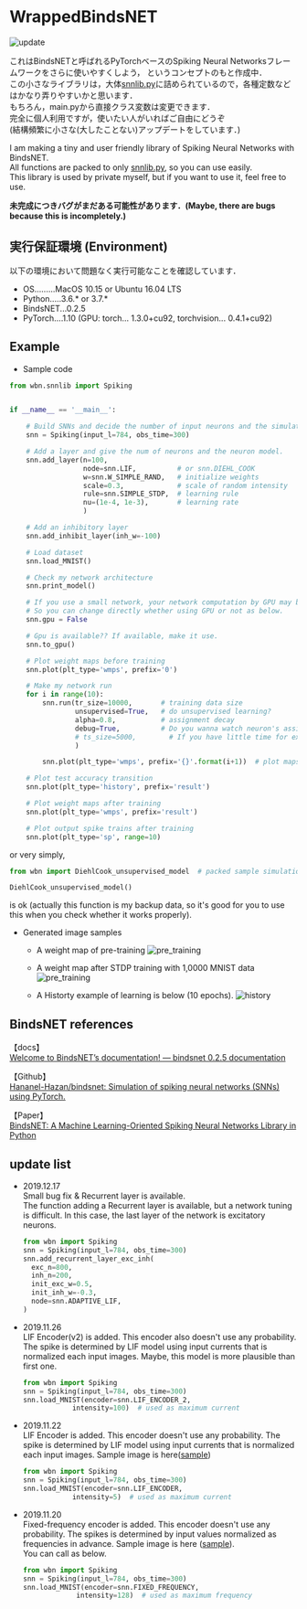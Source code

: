 # WrappedBindsNET
![update](https://img.shields.io/badge/last%20update-2020.01.06-lightgray.svg?style=flat)

これはBindsNETと呼ばれるPyTorchベースのSpiking Neural Networksフレームワークをさらに使いやすくしよう，
というコンセプトのもと作成中．  
この小さなライブラリは，大体[snnlib.py](wbn/snnlib.py)に詰められているので，各種定数などはかなり弄りやすいかと思います．  
もちろん，main.pyから直接クラス変数は変更できます．  
完全に個人利用ですが，使いたい人がいればご自由にどうぞ   
(結構頻繁に小さな(大したことない)アップデートをしています．)   
  
I am making a tiny and user friendly library of Spiking Neural Networks with BindsNET.  
All functions are packed to only [snnlib.py](wbn/snnlib.py), so you can use easily.  
This library is used by private myself, but if you want to use it, feel free to use.  
  
**未完成につきバグがまだある可能性があります．(Maybe, there are bugs because this is incompletely.)**   

## 実行保証環境 (Environment)
以下の環境において問題なく実行可能なことを確認しています．  

* OS.........MacOS 10.15 or Ubuntu 16.04 LTS
* Python.....3.6.* or 3.7.*
* BindsNET...0.2.5
* PyTorch....1.10 
  (GPU: torch... 1.3.0+cu92, torchvision... 0.4.1+cu92)

## Example
* Sample code
```python
from wbn.snnlib import Spiking


if __name__ == '__main__':

    # Build SNNs and decide the number of input neurons and the simulation time.
    snn = Spiking(input_l=784, obs_time=300)

    # Add a layer and give the num of neurons and the neuron model.
    snn.add_layer(n=100,
                  node=snn.LIF,          # or snn.DIEHL_COOK
                  w=snn.W_SIMPLE_RAND,   # initialize weights
                  scale=0.3,             # scale of random intensity
                  rule=snn.SIMPLE_STDP,  # learning rule
                  nu=(1e-4, 1e-3),       # learning rate
                  )

    # Add an inhibitory layer
    snn.add_inhibit_layer(inh_w=-100)

    # Load dataset
    snn.load_MNIST()

    # Check my network architecture
    snn.print_model()

    # If you use a small network, your network computation by GPU may be more slowly than CPU.
    # So you can change directly whether using GPU or not as below.
    snn.gpu = False

    # Gpu is available?? If available, make it use.
    snn.to_gpu()

    # Plot weight maps before training
    snn.plot(plt_type='wmps', prefix='0')

    # Make my network run
    for i in range(10):
        snn.run(tr_size=10000,       # training data size
                unsupervised=True,   # do unsupervised learning?
                alpha=0.8,           # assignment decay
                debug=True,          # Do you wanna watch neuron's assignments?
                # ts_size=5000,        # If you have little time for experiments, be able to reduce test size
                )

        snn.plot(plt_type='wmps', prefix='{}'.format(i+1))  # plot maps

    # Plot test accuracy transition
    snn.plot(plt_type='history', prefix='result')

    # Plot weight maps after training
    snn.plot(plt_type='wmps', prefix='result')

    # Plot output spike trains after training
    snn.plot(plt_type='sp', range=10)

```

or very simply,
```python
from wbn import DiehlCook_unsupervised_model  # packed sample simulation code

DiehlCook_unsupervised_model()
```
is ok (actually this function is my backup data, so it's good for you to use this when you check whether it works properly).

* Generated image samples
    * A weight map of pre-training 
      ![pre_training](sample_images/pre_weight_maps.png)  
        
    * A weight map after STDP training with 1,0000 MNIST data
      ![pre_training](sample_images/res_weight_maps.png)  
      
    * A Historty example of learning is below (10 epochs).
        ![history](sample_images/history_sample.png)  


## BindsNET references
【docs】  
 [Welcome to BindsNET’s documentation! &mdash; bindsnet 0.2.5 documentation](https://bindsnet-docs.readthedocs.io)  
 
【Github】  
[Hananel-Hazan/bindsnet: Simulation of spiking neural networks (SNNs) using PyTorch.](https://github.com/Hananel-Hazan/bindsnet)  

【Paper】  
[BindsNET: A Machine Learning-Oriented Spiking Neural Networks Library in Python](https://www.frontiersin.org/articles/10.3389/fninf.2018.00089/full)
  
  
## update list
* 2019.12.17  
    Small bug fix & Recurrent layer is available.  
    The function adding a Recurrent layer is available, but a network tuning is difficult.
    In this case, the last layer of the network is excitatory neurons.
    ```python
  from wbn import Spiking
  snn = Spiking(input_l=784, obs_time=300)
  snn.add_recurrent_layer_exc_inh(
      exc_n=800,
      inh_n=200,
      init_exc_w=0.5,
      init_inh_w=-0.3,
      node=snn.ADAPTIVE_LIF,
  )
    ```

* 2019.11.26  
    LIF Encoder(v2) is added.
    This encoder also doesn't use any probability.
    The spike is determined by LIF model using input currents that is normalized each input images.
    Maybe, this model is more plausible than first one.
     ```python
  from wbn import Spiking
  snn = Spiking(input_l=784, obs_time=300)
  snn.load_MNIST(encoder=snn.LIF_ENCODER_2, 
                 intensity=100)  # used as maximum current
    ``` 

* 2019.11.22  
    LIF Encoder is added.
    This encoder doesn't use any probability.
    The spike is determined by LIF model using input currents that is normalized each input images.
    Sample image is here([sample](sample_images/encode/lif_encode.png))
     ```python
  from wbn import Spiking
  snn = Spiking(input_l=784, obs_time=300)
  snn.load_MNIST(encoder=snn.LIF_ENCODER, 
                 intensity=5)  # used as maximum current
    ``` 

* 2019.11.20  
    Fixed-frequency encoder is added. 
    This encoder doesn't use any probability.
    The spikes is determined by input values normalized as frequencies in advance. 
    Sample image is here ([sample](sample_images/encode/fixed-frequency_encode.png)).  
    You can call as below.  
    ```python
  from wbn import Spiking
  snn = Spiking(input_l=784, obs_time=300)
  snn.load_MNIST(encoder=snn.FIXED_FREQUENCY, 
                 intensity=128)  # used as maximum frequency
    ``` 
